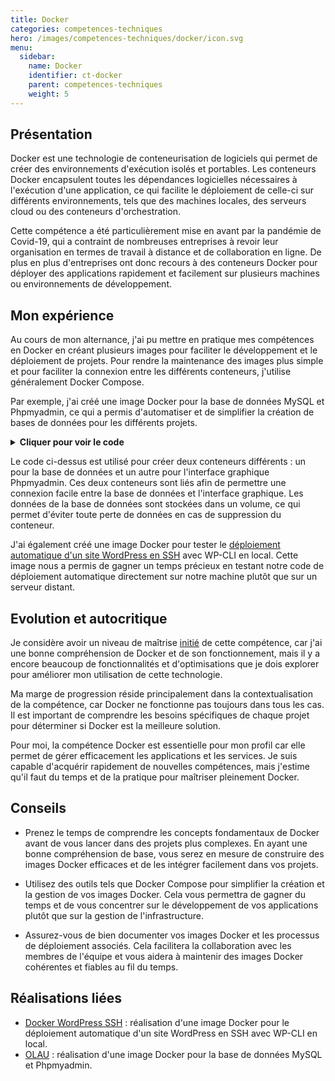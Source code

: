 ```yaml
---
title: Docker
categories: competences-techniques
hero: /images/competences-techniques/docker/icon.svg
menu:
  sidebar:
    name: Docker
    identifier: ct-docker
    parent: competences-techniques
    weight: 5
---
```


## Présentation
Docker est une technologie de conteneurisation de logiciels qui permet de créer des environnements d'exécution isolés et portables. Les conteneurs Docker encapsulent toutes les dépendances logicielles nécessaires à l'exécution d'une application, ce qui facilite le déploiement de celle-ci sur différents environnements, tels que des machines locales, des serveurs cloud ou des conteneurs d'orchestration.

Cette compétence a été particulièrement mise en avant par la pandémie de Covid-19, qui a contraint de nombreuses entreprises à revoir leur organisation en termes de travail à distance et de collaboration en ligne. De plus en plus d'entreprises ont donc recours à des conteneurs Docker pour déployer des applications rapidement et facilement sur plusieurs machines ou environnements de développement.

## Mon expérience
Au cours de mon alternance, j'ai pu mettre en pratique mes compétences en Docker en créant plusieurs images pour faciliter le développement et le déploiement de projets. Pour rendre la maintenance des images plus simple et pour faciliter la connexion entre les différents conteneurs, j'utilise généralement Docker Compose.

Par exemple, j'ai créé une image Docker pour la base de données MySQL et Phpmyadmin, ce qui a permis d'automatiser et de simplifier la création de bases de données pour les différents projets.

<details><summary><strong>Cliquer pour voir le code</strong></summary>

```yaml
version: '3.1'

# Définition des services nécessaires pour l'application
services:
    # Service pour la base de données MariaDB
    db:
        image: mariadb # Utilise l'image Docker de MariaDB
        restart: always # Redémarre le service en cas de problème
        environment:
            MARIADB_ROOT_PASSWORD: password # Définit le mot de passe root de la base de données
        volumes:
            - db_data:/var/lib/mysql # Montre le volume pour stocker les données de la base de données

    # Service pour l'interface de gestion de la base de données via PHPMyAdmin
    phpmyadmin:
        image: phpmyadmin # Utilise l'image Docker de PHPMyAdmin
        restart: always # Redémarre le service en cas de problème
        ports:
            - 8080:80 # Redirige le port 8080 du host vers le port 80 du conteneur
        environment:
            - PMA_ARBITRARY=1 # Autorise la connexion à n'importe quelle base de données
            - PMA_HOST=db # Définit le host où se trouve la base de données (ici, le service "db")
            - PMA_USER=root # Définit le nom d'utilisateur pour se connecter à la base de données
            - PMA_PASSWORD=password # Définit le mot de passe pour se connecter à la base de données

# Définition du volume nécessaire pour stocker les données de la base de données
volumes:
    db_data:
```

</details>

Le code ci-dessus est utilisé pour créer deux conteneurs différents : un pour la base de données et un autre pour l'interface graphique Phpmyadmin. Ces deux conteneurs sont liés afin de permettre une connexion facile entre la base de données et l'interface graphique. Les données de la base de données sont stockées dans un volume, ce qui permet d'éviter toute perte de données en cas de suppression du conteneur.

J'ai également créé une image Docker pour tester le [déploiement automatique d'un site WordPress en SSH](/posts/realisations/docker-wordpress-ssh) avec WP-CLI en local. Cette image nous a permis de gagner un temps précieux en testant notre code de déploiement automatique directement sur notre machine plutôt que sur un serveur distant.

## Evolution et autocritique
Je considère avoir un niveau de maîtrise [initié](/posts/niveau-competences) de cette compétence, car j'ai une bonne compréhension de Docker et de son fonctionnement, mais il y a encore beaucoup de fonctionnalités et d'optimisations que je dois explorer pour améliorer mon utilisation de cette technologie.

Ma marge de progression réside principalement dans la contextualisation de la compétence, car Docker ne fonctionne pas toujours dans tous les cas. Il est important de comprendre les besoins spécifiques de chaque projet pour déterminer si Docker est la meilleure solution.

Pour moi, la compétence Docker est essentielle pour mon profil car elle permet de gérer efficacement les applications et les services. Je suis capable d'acquérir rapidement de nouvelles compétences, mais j'estime qu'il faut du temps et de la pratique pour maîtriser pleinement Docker.

## Conseils
- Prenez le temps de comprendre les concepts fondamentaux de Docker avant de vous lancer dans des projets plus complexes. En ayant une bonne compréhension de base, vous serez en mesure de construire des images Docker efficaces et de les intégrer facilement dans vos projets.

- Utilisez des outils tels que Docker Compose pour simplifier la création et la gestion de vos images Docker. Cela vous permettra de gagner du temps et de vous concentrer sur le développement de vos applications plutôt que sur la gestion de l'infrastructure.

- Assurez-vous de bien documenter vos images Docker et les processus de déploiement associés. Cela facilitera la collaboration avec les membres de l'équipe et vous aidera à maintenir des images Docker cohérentes et fiables au fil du temps.

## Réalisations liées
- [Docker WordPress SSH](/posts/realisations/docker-wordpress-ssh) : réalisation d'une image Docker pour le déploiement automatique d'un site WordPress en SSH avec WP-CLI en local.
- [OLAU](/posts/realisations/olau) : réalisation d'une image Docker pour la base de données MySQL et Phpmyadmin.
